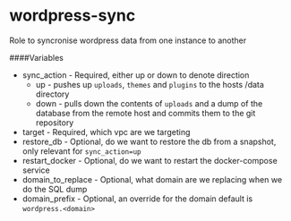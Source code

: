 wordpress-sync
==============

Role to syncronise wordpress data from one instance to another

####Variables
 - sync_action - Required, either up or down to denote direction
   - up - pushes up `uploads`, `themes` and `plugins` to the hosts /data directory
   - down - pulls down the contents of `uploads` and a dump of the database from the remote host and commits them to the git repository
 - target - Required, which vpc are we targeting
 - restore_db - Optional, do we want to restore the db from a snapshot, only relevant for `sync_action=up`
 - restart_docker - Optional, do we want to restart the docker-compose service
 - domain_to_replace - Optional, what domain are we replacing when we do the SQL dump
 - domain_prefix - Optional, an override for the domain default is `wordpress.<domain>`
 